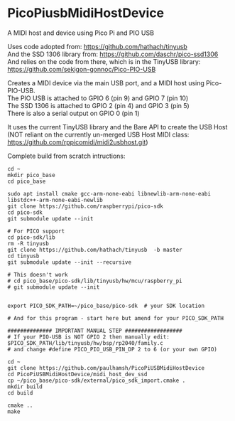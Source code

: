 # PicoPiusbMidiHostDevice
A MIDI host and device using Pico Pi and PIO USB   

Uses code adopted from: https://github.com/hathach/tinyusb   
And the SSD 1306 library from: https://github.com/daschr/pico-ssd1306   
And relies on the code from there, which is in the TinyUSB library: https://github.com/sekigon-gonnoc/Pico-PIO-USB   

Creates a MIDI device via the main USB port, and a MIDI host using Pico-PIO-USB.   
The PIO USB is attached to GPIO 6 (pin 9) and GPIO 7 (pin 10)   
The SSD 1306 is attached to GPIO 2 (pin 4) and GPIO 3 (pin 5)  
There is also a serial output on GPIO 0 (pin 1)   

It uses the current TinyUSB library and the Bare API to create the USB Host (NOT reliant on the currently un-merged USB Host MIDI class: https://github.com/rppicomidi/midi2usbhost.git)

Complete build from scratch intructions:

```
cd ~
mkdir pico_base
cd pico_base

sudo apt install cmake gcc-arm-none-eabi libnewlib-arm-none-eabi libstdc++-arm-none-eabi-newlib
git clone https://github.com/raspberrypi/pico-sdk
cd pico-sdk
git submodule update --init

# For PICO support
cd pico-sdk/lib
rm -R tinyusb
git clone https://github.com/hathach/tinyusb  -b master
cd tinyusb
git submodule update --init --recursive

# This doesn't work
# cd pico_base/pico-sdk/lib/tinyusb/hw/mcu/raspberry_pi
# git submodule update --init


export PICO_SDK_PATH=~/pico_base/pico-sdk  # your SDK location

# And for this program - start here but amend for your PICO_SDK_PATH

############## IMPORTANT MANUAL STEP ##################
# If your PIO-USB is NOT GPIO 2 then manually edit: $PICO_SDK_PATH/lib/tinyusb/hw/bsp/rp2040/family.c
# and change #define PICO_PIO_USB_PIN_DP 2 to 6 (or your own GPIO)

cd ~
git clone https://github.com/paulhamsh/PicoPiUSBMidiHostDevice
cd PicoPiUSBMidiHostDevice/midi_host_dev_ssd
cp ~/pico_base/pico-sdk/external/pico_sdk_import.cmake .
mkdir build
cd build

cmake ..
make



```




